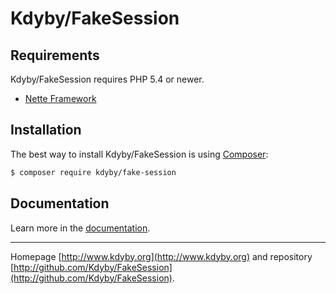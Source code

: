Kdyby/FakeSession
======


Requirements
------------

Kdyby/FakeSession requires PHP 5.4 or newer.

- [Nette Framework](https://github.com/nette/nette)


Installation
------------

The best way to install Kdyby/FakeSession is using  [Composer](http://getcomposer.org/):

```sh
$ composer require kdyby/fake-session
```


Documentation
------------

Learn more in the [documentation](https://github.com/Kdyby/FakeSession/blob/master/docs/en/index.md).


-----

Homepage [http://www.kdyby.org](http://www.kdyby.org) and repository [http://github.com/Kdyby/FakeSession](http://github.com/Kdyby/FakeSession).
